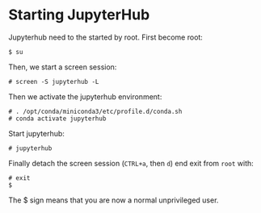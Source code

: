 # Starting JupyterHub

Jupyterhub need to the started by root. First become root:

```
$ su
```

Then, we start a screen session:

```
# screen -S jupyterhub -L
```

Then we activate the jupyterhub environment:

```
# . /opt/conda/miniconda3/etc/profile.d/conda.sh 
# conda activate jupyterhub
```

Start jupyterhub:

```
# jupyterhub
```

Finally detach the screen session (`CTRL+a`, then `d`) end exit from
`root` with:

```
# exit
$
```

The $ sign means that you are now a normal unprivileged user.

